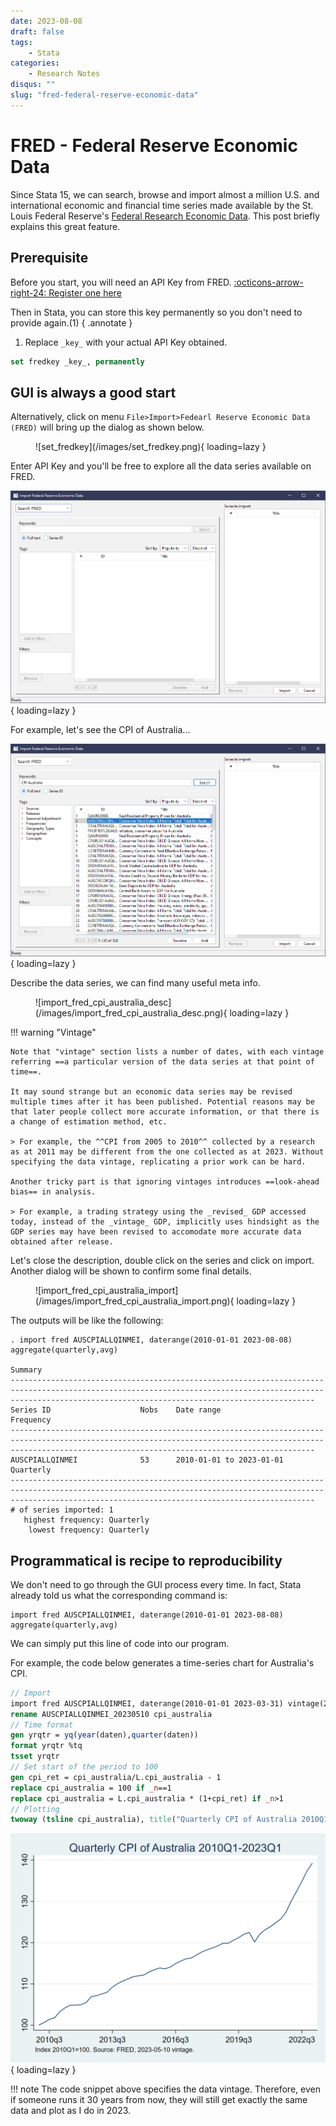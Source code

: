 ```yaml
---
date: 2023-08-08
draft: false
tags:
    - Stata
categories:
    - Research Notes
disqus: ""
slug: "fred-federal-reserve-economic-data"
---
```


# FRED - Federal Reserve Economic Data

Since Stata 15, we can search, browse and import almost a million U.S. and international economic and financial time series made available by the St. Louis Federal Reserve's [Federal Research Economic Data](https://fred.stlouisfed.org/). This post briefly explains this great feature.

<!-- more -->

## Prerequisite

Before you start, you will need an API Key from FRED. [:octicons-arrow-right-24: Register one here](https://fred.stlouisfed.org/docs/api/api_key.html)

Then in Stata, you can store this key permanently so you don't need to provide again.(1)
{ .annotate }

1. Replace `_key_` with your actual API Key obtained.

```stata
set fredkey _key_, permanently
```

## GUI is always a good start

Alternatively, click on menu `File>Import>Fedearl Reserve Economic Data (FRED)` will bring up the dialog as shown below.

<figure markdown>
![set_fredkey](/images/set_fredkey.png){ loading=lazy }
</figure>

Enter API Key and you'll be free to explore all the data series available on FRED.

![import_fred](/images/import_fred.png){ loading=lazy }

For example, let's see the CPI of Australia...

![import_fred_cpi_australia](/images/import_fred_cpi_australia.png){ loading=lazy }

Describe the data series, we can find many useful meta info.

<figure markdown>
![import_fred_cpi_australia_desc](/images/import_fred_cpi_australia_desc.png){ loading=lazy }
</figure>

!!! warning "Vintage"

    Note that "vintage" section lists a number of dates, with each vintage referring ==a particular version of the data series at that point of time==.
    
    It may sound strange but an economic data series may be revised multiple times after it has been published. Potential reasons may be that later people collect more accurate information, or that there is a change of estimation method, etc.

    > For example, the ^^CPI from 2005 to 2010^^ collected by a research as at 2011 may be different from the one collected as at 2023. Without specifying the data vintage, replicating a prior work can be hard.

    Another tricky part is that ignoring vintages introduces ==look-ahead bias== in analysis.

    > For example, a trading strategy using the _revised_ GDP accessed today, instead of the _vintage_ GDP, implicitly uses hindsight as the GDP series may have been revised to accomodate more accurate data obtained after release.

Let's close the description, double click on the series and click on import. Another dialog will be shown to confirm some final details.

<figure markdown>
![import_fred_cpi_australia_import](/images/import_fred_cpi_australia_import.png){ loading=lazy }
</figure>

The outputs will be like the following:

```stat
. import fred AUSCPIALLQINMEI, daterange(2010-01-01 2023-08-08) aggregate(quarterly,avg)

Summary
----------------------------------------------------------------------------------------------------------------------------------------------------------------------------------------------------------------
Series ID                    Nobs    Date range                Frequency
----------------------------------------------------------------------------------------------------------------------------------------------------------------------------------------------------------------
AUSCPIALLQINMEI              53      2010-01-01 to 2023-01-01  Quarterly
----------------------------------------------------------------------------------------------------------------------------------------------------------------------------------------------------------------
# of series imported: 1
   highest frequency: Quarterly
    lowest frequency: Quarterly
```

## Programmatical is recipe to reproducibility

We don't need to go through the GUI process every time. In fact, Stata already told us what the corresponding command is:

```stat
import fred AUSCPIALLQINMEI, daterange(2010-01-01 2023-08-08) aggregate(quarterly,avg)
```

We can simply put this line of code into our program.

For example, the code below generates a time-series chart for Australia's CPI.

```stata
// Import
import fred AUSCPIALLQINMEI, daterange(2010-01-01 2023-03-31) vintage(2023-05-10) aggregate(quarterly,avg) clear
rename AUSCPIALLQINMEI_20230510 cpi_australia
// Time format
gen yrqtr = yq(year(daten),quarter(daten))
format yrqtr %tq
tsset yrqtr
// Set start of the period to 100
gen cpi_ret = cpi_australia/L.cpi_australia - 1
replace cpi_australia = 100 if _n==1
replace cpi_australia = L.cpi_australia * (1+cpi_ret) if _n>1
// Plotting
twoway (tsline cpi_australia), title("Quarterly CPI of Australia 2010Q1-2023Q1") ytitle("") ttitle("") note("Index 2010Q1=100. Source: FRED, 2023-05-10 vintage.")
```

![import_fred_cpi_australia_example](/images/import_fred_cpi_australia_example.png){ loading=lazy }

!!! note
    The code snippet above specifies the data vintage. Therefore, even if someone runs it 30 years from now, they will still get exactly the same data and plot as I do in 2023.
